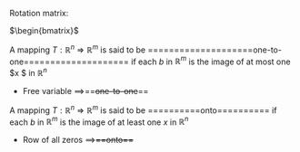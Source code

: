 Rotation matrix:

$\begin{bmatrix}$

A mapping $T: \mathbb{R}^n$﻿ ⇒ $\mathbb{R}^m$﻿ is said to be ====================one-to-one==================== if each $b$﻿ in $\mathbb{R}^m$﻿ is the image of at most one $x $﻿ in $\mathbb{R}^n$﻿

- Free variable $\implies$﻿==~~one-to-one~~==

A mapping $T:\mathbb{R}^n$﻿ ⇒ $\mathbb{R}^m$﻿ is said to be ==========onto========== if each $b$﻿ in $\mathbb{R}^m$﻿ is the image of at least one $x$﻿ in $\mathbb{R}^n$﻿

- Row of all zeros $\implies$﻿~~==onto==~~